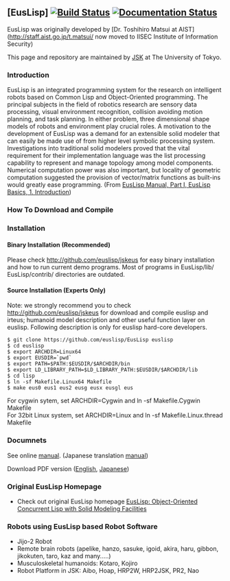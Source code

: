 ## [EusLisp] [![Build Status](https://app.travis-ci.com/euslisp/EusLisp.svg?branch=master)](https://app.travis-ci.com/euslisp/EusLisp) [![Documentation Status](https://readthedocs.org/projects/euslisp/badge/?version=latest)](https://euslisp.readthedocs.io/en/latest/?badge=latest)

EusLisp was originally developed by [Dr. Toshihiro Matsui at AIST](http://staff.aist.go.jp/t.matsui/ now moved to IISEC Institute of Information Security)

This page and repository are maintained by [JSK](http://www.jsk.t.u-tokyo.ac.jp ) at The University of Tokyo.

### Introduction

EusLisp is an integrated programming system for the research on intelligent robots based on Common Lisp and Object-Oriented programming. The principal subjects in the field of robotics research are sensory data processing, visual environment recognition, collision avoiding motion planning, and task planning. In either problem, three dimensional shape models of robots and environment play crucial roles. A motivation to the development of EusLisp was a demand for an extensible solid modeler that can easily be made use of from higher level symbolic processing system. Investigations into traditional solid modelers proved that the vital requirement for their implementation language was the list processing capability to represent and manage topology among model components. Numerical computation power was also important, but locality of geometric computation suggested the provision of vector/matrix functions as built-ins would greatly ease programming. (From [EusLisp Manual, Part I, EusLisp Basics, 1. Introduction](http://staff.aist.go.jp/t.matsui/eus/intro/eusintro.html ))

### How To Download and Compile

### Installation

#### Binary Installation (Recommended)

Please check http://github.com/euslisp/jskeus for easy binary installation and how to run current
demo programs. Most of programs in EusLisp/lib/ EusLisp/contrib/ directories are outdated.

#### Source Installation (Experts Only)

Note: we strongly recommend you to check http://github.com/euslisp/jskeus for download and compile euslisp and irteus; humanoid model description and other useful function layer on euslisp. Following description is only for euslisp hard-core developers.


```
$ git clone https://github.com/euslisp/EusLisp euslisp
$ cd euslisp
$ export ARCHDIR=Linux64
$ export EUSDIR=`pwd`
$ export PATH=$PATH:$EUSDIR/$ARCHDIR/bin
$ export LD_LIBRARY_PATH=$LD_LIBRARY_PATH:$EUSDIR/$ARCHDIR/lib
$ cd lisp
$ ln -sf Makefile.Linux64 Makefile
$ make eus0 eus1 eus2 eusg eusx eusgl eus
```

For cygwin sytem, set ARCHDIR=Cygwin and ln -sf Makefile.Cygwin Makefile<br>
For 32bit Linux system, set ARCHDIR=Linux and ln -sf Makefile.Linux.thread Makefile

### Documnets

See online [manual](http://euslisp.github.io/EusLisp/manual.html). (Japanese translation [manual](http://euslisp.github.io/EusLisp/jmanual.html))

Download PDF version ([English](https://github.com/euslisp/EusLisp/raw/master/doc/latex/manual.pdf), [Japanese](https://github.com/euslisp/EusLisp/raw/master/doc/jlatex/jmanual.pdf))

### Original EusLisp Homepage

* Check out original EusLisp homepage [EusLisp: Object-Oriented Concurrent Lisp with Solid Modeling Facilities](http://staff.aist.go.jp/t.matsui/eus/ )

### Robots using EusLisp based Robot Software

- Jijo-2 Robot
- Remote brain robots (apelike, hanzo, sasuke, igoid, akira, haru, gibbon, jikokuten, taro, kaz and many.....)
- Musculoskeletal humanoids:  Kotaro, Kojiro
- Robot Platform in JSK: Aibo, Hoap, HRP2W, HRP2JSK, PR2, Nao
